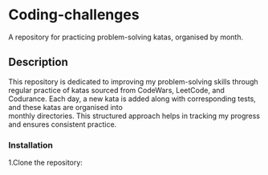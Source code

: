 # Coding-challenges
A repository for practicing problem-solving katas, organised by month.
## Description 
<p>This repository is dedicated to improving my problem-solving skills through regular practice of katas sourced from CodeWars, LeetCode, and Codurance. Each day, a new kata is added along with corresponding tests, and these katas are organised into<br> monthly directories. This structured approach helps in tracking my progress and ensures consistent practice.</p>

### Installation 
<p>1.Clone the repository:</p>

